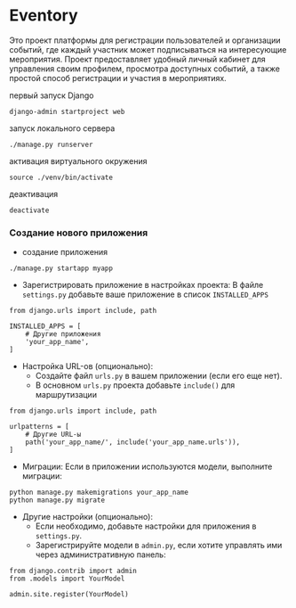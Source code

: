 # Eventory
Это проект платформы для регистрации пользователей и организации событий, где каждый участник может подписываться на интересующие мероприятия. Проект предоставляет удобный личный кабинет для управления своим профилем, просмотра доступных событий, а также простой способ регистрации и участия в мероприятиях.

первый запуск Django

```commandline
django-admin startproject web
```

запуск локального сервера

```commandline
./manage.py runserver
```

активация виртуального окружения
```commandline
source ./venv/bin/activate 
```

деактивация
```commandline
deactivate
```

### Cоздание нового приложения

- создание приложения
```commandline
./manage.py startapp myapp
```

- Зарегистрировать приложение в настройках проекта:
В файле `settings.py` добавьте ваше приложение в список `INSTALLED_APPS`

```commandline
from django.urls import include, path

INSTALLED_APPS = [
    # Другие приложения
    'your_app_name',
]
```

- Настройка URL-ов (опционально):
  - Создайте файл `urls.py` в вашем приложении (если его еще нет).
  - В основном `urls.py` проекта добавьте `include()` для маршрутизации

```commandline
from django.urls import include, path

urlpatterns = [
    # Другие URL-ы
    path('your_app_name/', include('your_app_name.urls')),
]
```

- Миграции: Если в приложении используются модели, выполните миграции:
```commandline
python manage.py makemigrations your_app_name
python manage.py migrate
```
- Другие настройки (опционально):
  - Если необходимо, добавьте настройки для приложения в `settings.py`.
  - Зарегистрируйте модели в `admin.py`, если хотите управлять ими через административную панель: 
```commandline
from django.contrib import admin
from .models import YourModel

admin.site.register(YourModel)
```


